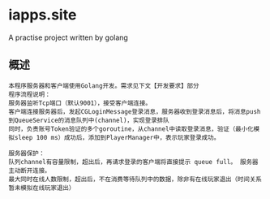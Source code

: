 # iapps.site
A practise project written by golang
## 概述

	本程序服务器和客户端使用Golang开发。需求见下文【开发要求】部分
	程序流程说明：
	服务器监听Tcp端口（默认9001），接受客户端连接。
	客户端连接服务器后，发起CGLoginMessage登录消息，服务器收到登录消息后，将消息push 到QueueService的消息队列中(channel)，实现登录排队
	同时，负责账号Token验证的多个goroutine，从channel中读取登录消息，验证（最小化模拟sleep 100 ms）成功后，添加到PlayerManager中，表示玩家登录成功。
	
	服务器保护：
	队列channel有容量限制，超出后，再请求登录的客户端将直接提示 queue full。 服务器主动断开连接。
	最大同时在线人数限制，超出后，不在消费等待队列中的数据，除非有在线玩家退出（时间关系暂未模拟在线玩家退出）

